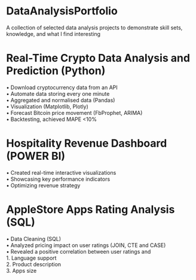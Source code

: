 # DataAnalysisPortfolio
A collection of selected data analysis projects to demonstrate skill sets, knowledge, and what I find interesting

# Real-Time Crypto Data Analysis and Prediction (Python)
•	Download cryptocurrency data from an API  
•   Automate data storing every one minute  
•   Aggregated and normalised data (Pandas)  
•	Visualization (Matplotlib, Plotly)  
•	Forecast Bitcoin price movement (FbProphet, ARIMA)  
•	Backtesting, achieved MAPE <10%  

# Hospitality Revenue Dashboard (POWER BI)
•	Created real-time interactive visualizations   
•   Showcasing key performance indicators  
• Optimizing revenue strategy    

# AppleStore Apps Rating Analysis (SQL)
•	Data Cleaning (SQL)  
•	Analyzed pricing impact on user ratings (JOIN, CTE and CASE)  
•	Revealed a positive correlation between user ratings and  
            1. Language support  
            2. Product description  
            3. Apps size  


